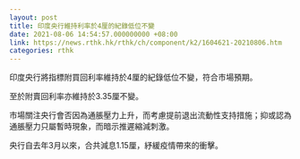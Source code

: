 ```yaml
---
layout: post
title: 印度央行維持利率於4厘的紀錄低位不變
date: 2021-08-06 14:54:57.000000000 +08:00
link: https://news.rthk.hk/rthk/ch/component/k2/1604621-20210806.htm
categories: rthk
---
```


印度央行將指標附買回利率維持於4厘的紀錄低位不變，符合市場預期。

至於附賣回利率亦維持於3.35厘不變。

市場關注央行會否因為通脹壓力上升，而考慮提前退出流動性支持措施；抑或認為通脹壓力只屬暫時現象，而暗示推遲縮減刺激。

央行自去年3月以來，合共減息1.15厘，紓緩疫情帶來的衝擊。
